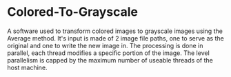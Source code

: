 # Colored-To-Grayscale
A software used to transform colored images to grayscale images using the Average method. It's input is made of 2 image file paths, one to serve as the original and one to write the new image in. The processing is done in parallel, each thread modifies a specific portion of the image. The level parallelism is capped by the maximum number of useable threads of the host machine.
